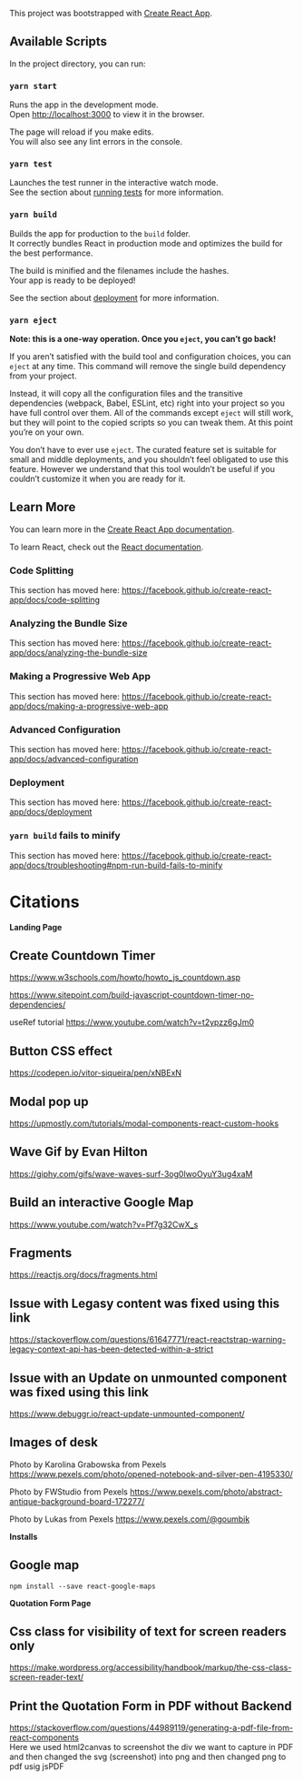 This project was bootstrapped with [Create React App](https://github.com/facebook/create-react-app).

## Available Scripts

In the project directory, you can run:

### `yarn start`

Runs the app in the development mode.<br />
Open [http://localhost:3000](http://localhost:3000) to view it in the browser.

The page will reload if you make edits.<br />
You will also see any lint errors in the console.

### `yarn test`

Launches the test runner in the interactive watch mode.<br />
See the section about [running tests](https://facebook.github.io/create-react-app/docs/running-tests) for more information.

### `yarn build`

Builds the app for production to the `build` folder.<br />
It correctly bundles React in production mode and optimizes the build for the best performance.

The build is minified and the filenames include the hashes.<br />
Your app is ready to be deployed!

See the section about [deployment](https://facebook.github.io/create-react-app/docs/deployment) for more information.

### `yarn eject`

**Note: this is a one-way operation. Once you `eject`, you can’t go back!**

If you aren’t satisfied with the build tool and configuration choices, you can `eject` at any time. This command will remove the single build dependency from your project.

Instead, it will copy all the configuration files and the transitive dependencies (webpack, Babel, ESLint, etc) right into your project so you have full control over them. All of the commands except `eject` will still work, but they will point to the copied scripts so you can tweak them. At this point you’re on your own.

You don’t have to ever use `eject`. The curated feature set is suitable for small and middle deployments, and you shouldn’t feel obligated to use this feature. However we understand that this tool wouldn’t be useful if you couldn’t customize it when you are ready for it.

## Learn More

You can learn more in the [Create React App documentation](https://facebook.github.io/create-react-app/docs/getting-started).

To learn React, check out the [React documentation](https://reactjs.org/).

### Code Splitting

This section has moved here: https://facebook.github.io/create-react-app/docs/code-splitting

### Analyzing the Bundle Size

This section has moved here: https://facebook.github.io/create-react-app/docs/analyzing-the-bundle-size

### Making a Progressive Web App

This section has moved here: https://facebook.github.io/create-react-app/docs/making-a-progressive-web-app

### Advanced Configuration

This section has moved here: https://facebook.github.io/create-react-app/docs/advanced-configuration

### Deployment

This section has moved here: https://facebook.github.io/create-react-app/docs/deployment

### `yarn build` fails to minify

This section has moved here: https://facebook.github.io/create-react-app/docs/troubleshooting#npm-run-build-fails-to-minify

# Citations

**Landing Page**

## Create Countdown Timer

https://www.w3schools.com/howto/howto_js_countdown.asp

https://www.sitepoint.com/build-javascript-countdown-timer-no-dependencies/

useRef tutorial
https://www.youtube.com/watch?v=t2ypzz6gJm0

## Button CSS effect

https://codepen.io/vitor-siqueira/pen/xNBExN

## Modal pop up
https://upmostly.com/tutorials/modal-components-react-custom-hooks

## Wave Gif by Evan Hilton
https://giphy.com/gifs/wave-waves-surf-3og0IwoOyuY3ug4xaM

## Build an interactive Google Map 
https://www.youtube.com/watch?v=Pf7g32CwX_s

## Fragments 
https://reactjs.org/docs/fragments.html

## Issue with Legasy content was fixed using this link
https://stackoverflow.com/questions/61647771/react-reactstrap-warning-legacy-context-api-has-been-detected-within-a-strict

## Issue with an Update on unmounted component was fixed using this link
https://www.debuggr.io/react-update-unmounted-component/

## Images of desk
Photo by Karolina Grabowska from Pexels
https://www.pexels.com/photo/opened-notebook-and-silver-pen-4195330/

Photo by FWStudio from Pexels
https://www.pexels.com/photo/abstract-antique-background-board-172277/

Photo by Lukas from Pexels
https://www.pexels.com/@goumbik


**Installs**

## Google map 
``` npm install --save react-google-maps ```






**Quotation Form Page**

## Css class for visibility of text for screen readers only
https://make.wordpress.org/accessibility/handbook/markup/the-css-class-screen-reader-text/

## Print the Quotation Form in PDF without Backend
https://stackoverflow.com/questions/44989119/generating-a-pdf-file-from-react-components </br>
Here we used html2canvas to screenshot the div we want to capture in PDF and then changed the svg (screenshot) into png and then changed png to pdf usig jsPDF </br>




